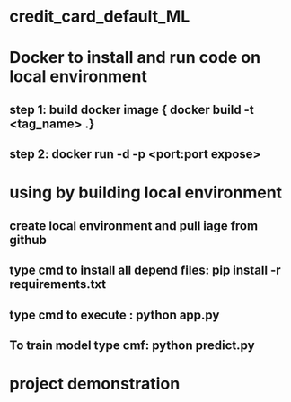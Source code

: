 # credit_card_default_ML

# Docker to install and run code on local environment
   ## step 1: build docker image { docker build -t <tag_name> .}
   ## step 2: docker run -d -p <port:port expose>  <image name>

# using by building local environment

  ## create local environment and pull iage from github
  ## type cmd to install all depend files: pip install -r requirements.txt 
  ## type cmd to execute : python app.py
  ## To train model type cmf: python predict.py

# project demonstration 